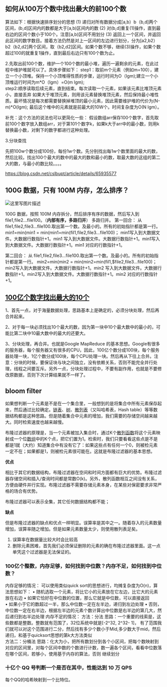 

## 如何从100万个数中找出最大的前100个数

算法如下：根据快速排序划分的思想 
(1) 递归对所有数据分成[a,b）b（b,d]两个区间，(b,d]区间内的数都是大于[a,b)区间内的数 
(2) 对(b,d]重复(1)操作，直到最右边的区间个数小于100个。注意[a,b)区间不用划分 
(3) 返回上一个区间，并返回此区间的数字数目。接着方法仍然是对上一区间的左边进行划分，分为[a2,b2）b2（b2,d2]两个区间，取（b2,d2]区间。如果个数不够，继续(3)操作，如果个数超过100的就重复1操作，直到最后右边只有100个数为止。 

2.先取出前100个数，维护一个100个数的最小堆，遍历一遍剩余的元素，在此过程中维护堆就可以了。具体步骤如下： 
step1：取前m个元素（例如m=100），建立一个小顶堆。保持一个小顶堆得性质的步骤，运行时间为O（lgm);建立一个小顶堆运行时间为m*O（lgm）=O(m lgm);       
step2:顺序读取后续元素，直到结束。每次读取一个元素，如果该元素比堆顶元素小，直接丢弃 
如果大于堆顶元素，则用该元素替换堆顶元素，然后保持最小堆性质。最坏情况是每次都需要替换掉堆顶的最小元素，因此需要维护堆的代价为(N-m)*O(lgm); 
最后这个堆中的元素就是前最大的10W个。时间复杂度为O(N lgm）。 




补充：这个方法的说法也可以更简化一些：
假设数组arr保存100个数字，首先取前100个数字放入数组arr，对于第101个数字k，如果k大于arr中的最小数，则用k替换最小数，对剩下的数字都进行这种处理。

3.分块查找 

先把100w个数分成100份，每份1w个数。先分别找出每1w个数里面的最大的数，然后比较。找出100个最大的数中的最大的数和最小的数，取最大数的这组的第二大的数，与最小的数比较。。。。

https://blog.csdn.net/cslbupt/article/details/65935577

## 100G 数据，只有 100M 内存，怎么排序？

![这里写图片描述](https://img-blog.csdn.net/20180816160545465?watermark/2/text/aHR0cHM6Ly9ibG9nLmNzZG4ubmV0L0NsZXZlckNvZGU=/font/5a6L5L2T/fontsize/400/fill/I0JBQkFCMA==/dissolve/70)

100G 数据，按照 100M 内存拆分，然后排序有序的数据，然后写入到 file1,file2…file100。（**内部有序，多路归并**）
多路归并。
第一回合：
从 file1,file2,file3…file100.取出第一个数。及最小的。所有的初始指针都是第一行。
min1=min(min1 = min(min1=min(fil1,file2,file3…file100)；
min1写入到大数据文件。大数据行数指针+1。min1 写入到大数据文件。大数据行数指针+1。min1写入到大数据文件。大数据行数指针+1。min1 对应的行数指针+1。



第二回合：
从 file1,file2,file3…file100.取出第一个数。及最小的。所有的初始指针都是第一行。
min2=min(min2 = min(min2=min(fil1,$file2,file3…file100)；
min2写入到大数据文件。大数据行数指针+1。min2 写入到大数据文件。大数据行数指针+1。min2写入到大数据文件。大数据行数指针+1。min2 对应的行数指针+1。

## [100亿个数字找出最大的10个](https://www.cnblogs.com/nzbbody/p/3576894.html)

1、首先一点，对于海量数据处理，思路基本上是确定的，必须分块处理，然后再合并起来。

2、对于每一块必须找出10个最大的数，因为第一块中10个最大数中的最小的，可能比第二块中10最大数中的最大的还要大。

3、分块处理，再合并。也就是Google MapReduce 的基本思想。Google有很多的服务器，每个服务器又有很多的CPU，因此，100亿个数分成100块，每个服务器处理一块，1亿个数分成100块，每个CPU处理一块。然后再从下往上合并。注意：分块的时候，要保证块与块之间独立，没有依赖关系，否则不能完全并行处理，线程之间要互斥。另外一点，分块处理过程中，不要有副作用，也就是不要修改原数据，否则下次计算结果就不一样了。

## bloom filter

如果想判断一个元素是不是在一个集合里，一般想到的是将集合中所有元素保存起来，然后通过比较确定。[链表](https://zh.wikipedia.org/wiki/链表)、[树](https://zh.wikipedia.org/wiki/树_(数据结构))、[散列表](https://zh.wikipedia.org/wiki/散列表)（又叫哈希表，Hash table）等等数据结构都是这种思路。但是随着集合中元素的增加，我们需要的存储空间越来越大。同时检索速度也越来越慢。

布隆过滤器的原理是，当一个元素被加入集合时，通过K个[散列函数](https://zh.wikipedia.org/wiki/散列函数)将这个元素映射成一个位[数组](https://zh.wikipedia.org/wiki/数组)中的K个点，把它们置为1。检索时，我们只要看看这些点是不是都是1就（大约）知道集合中有没有它了：如果这些点有任何一个0，则被检元素一定不在；如果都是1，则被检元素很可能在。这就是布隆过滤器的基本思想。

**优点**

相比于其它的数据结构，布隆过滤器在空间和时间方面都有巨大的优势。布隆过滤器存储空间和插入/查询时间都是常数O(k)。另外，散列函数相互之间没有关系，方便由硬件并行实现。布隆过滤器不需要存储元素本身，在某些对保密要求非常严格的场合有优势。

布隆过滤器可以表示全集，其它任何数据结构都不能；

**缺点**

但是布隆过滤器的缺点和优点一样明显。误算率是其中之一。随着存入的元素数量增加，误算率随之增加。但是如果元素数量太少，则使用散列表足矣。

1. 误算率在数据量比较大时会比较高
2. 删除元素困难，首先我们必须保证删除的元素的确在布隆过滤器里面。这一点单凭这个过滤器是无法保证的。

### 100亿个整数，内存足够，如何找到中位数？内存不足，如何找到中位数？



内存足够的情况： 可以使用类似quick sort的思想进行，均摊复杂度为O(n)，算法思想如下： 
 •  随机选取一个元素，将比它小的元素放在它左边，比它大的元素放在右边 
 • 如果它恰好在中位数的位置，那么它就是中位数，可以直接返回  
 • 如果小于它的数超过一半，那么中位数一定在左半边，递归到左边处理 
 •  否则，中位数一定在右半边，根据左半边的元素个数计算出中位数是右半边的第几大，然后递归到右半边处理 
 内存不足的情况： 
  方法：分法 
 思路：一个重要的线索是，这些数都是整数。整数就有范围了，32位系统中就是[-2^32, 2^32- 1]，  有了范围我们就可以对这个范围进行二分，然后找有多少个数⼩于Mid,多少数大于mid，然后递归，和基于quicksort思想的第k大方法类似  
 方法二：分桶法  思路：化大为小，把所有数划分到各个小区间，把每个数映射到对应的区间里，对每个区间中数的个数进行计数，数一遍各个区间，看看中位数落在哪个区间，若够小，使用基于内存的算法，否则  继续划分

### 十亿个 QQ 号判断一个是否在其中，性能达到 10 万 QPS

每个QQ的哈希映射到一个比特位。